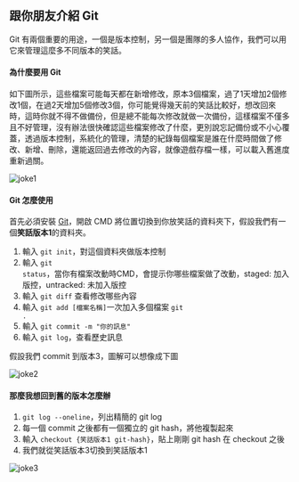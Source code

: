 ## 跟你朋友介紹 Git

Git 有兩個重要的用途，一個是版本控制，另一個是團隊的多人協作，我們可以用它來管理這麼多不同版本的笑話。

#### 為什麼要用 Git

如下圖所示，這些檔案可能每天都在新增修改，原本3個檔案，過了1天增加2個修改1個，在過2天增加5個修改3個，你可能覺得幾天前的笑話比較好，想改回來時，這時你就不得不做備份，但是總不能每次修改就做一次備份，這樣檔案不僅多且不好管理，沒有辦法很快確認這些檔案修改了什麼，更別說忘記備份或不小心覆蓋，透過版本控制，系統化的管理，清楚的紀錄每個檔案是誰在什麼時間做了修改、新增、刪除，還能返回過去修改的內容，就像遊戲存檔一樣，可以載入舊進度重新過關。

![joke1](https://i.imgur.com/kK3lJ4E.jpg)
<!--div class="mermaid">
    graph LR
    c_1(版本1 共3個檔案)-- 過了1天 ---c_2(版本2 共5個笑話)-- 過了2天 --- C_3(版本3 10個笑話) -- 過了7天 --- c_4(版本4 20個笑話)
</div-->

#### Git 怎麼使用

首先必須安裝 [Git](https://git-scm.com/download)，開啟 CMD 將位置切換到你放笑話的資料夾下，假設我們有一個**笑話版本1**的資料夾。

1. 輸入 <code>git init</code>，對這個資料夾做版本控制
2. 輸入 <code>git status</code>，當你有檔案改動時CMD，會提示你哪些檔案做了改動，staged: 加入版控，untracked: 未加入版控
3. 輸入 <code>git diff</code> 查看修改哪些內容
4. 輸入 <code>git add [檔案名稱]</code>一次加入多個檔案 <code>git .</code>
5. 輸入 <code>git commit -m "你的訊息"</code>
6. 輸入 <code>git log</code>，查看歷史訊息</p>

<p>假設我們 commit 到版本3，圖解可以想像成下圖</p>

![joke2](https://i.imgur.com/0u0WpRM.jpg)
<!--div class="mermaid">
    graph LR
    j_1(笑話 版本1) --過了1天--- j_2(笑話 版本2) --過了2天--- j_3(笑話版本 3):::joke

    classDef joke fill #227d51, color: #fff
</div-->

#### 那麼我想回到舊的版本怎麼辦

1. `git log --oneline`，列出精簡的 git log
2. 每一個 commit 之後都有一個獨立的 git hash，將他複製起來
3. 輸入 `checkout {笑話版本1 git-hash}`，貼上剛剛 git hash 在 checkout 之後
4. 我們就從笑話版本3切換到笑話版本1

![joke3](https://i.imgur.com/jKXbrmv.jpg)
<!--div class="mermaid">
    graph LR
    j_1(笑話 版本1):::joke --- j_2(笑話 版本2) --- j_3(笑話版本 3) -- checkout --- j_1

    classDef joke fill #f00, color: #fff
</div-->
